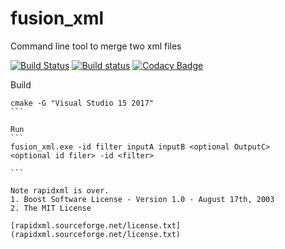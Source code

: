 # fusion_xml
Command line tool to merge two xml files

[![Build Status](https://travis-ci.org/0um/fusion_xml.svg?branch=master)](https://travis-ci.org/0um/fusion_xml)
[![Build status](https://ci.appveyor.com/api/projects/status/emyqn1w3xc5tep8g?svg=true)](https://ci.appveyor.com/project/0um/fusion-xml) [![Codacy Badge](https://api.codacy.com/project/badge/Grade/d8e620fb3f434fd6a6697ace6d713a07)](https://www.codacy.com/app/0um/fusion_xml?utm_source=github.com&amp;utm_medium=referral&amp;utm_content=0unit/fusion_xml&amp;utm_campaign=Badge_Grade)


Build
````
cmake -G "Visual Studio 15 2017"
```

Run
```
fusion_xml.exe -id filter inputA inputB <optional OutputC>
<optional id filer> -id <filter>

```

Note rapidxml is over.
1. Boost Software License - Version 1.0 - August 17th, 2003
2. The MIT License

[rapidxml.sourceforge.net/license.txt](rapidxml.sourceforge.net/license.txt)
